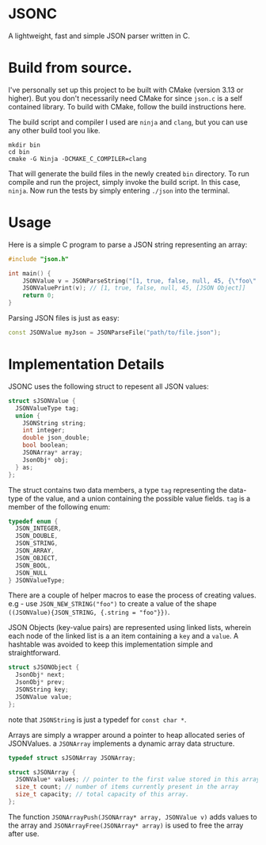 # JSONC

A lightweight, fast and simple JSON parser written in C.

# Build from source.

I've personally set up this project to be built with CMake (version 3.13 or higher). But you don't necessarily need
CMake for since `json.c` is a self contained library. To build with CMake, follow the build instructions here.

The build script and compiler I used are `ninja` and `clang`, but you can use any other build tool you like.

```
mkdir bin
cd bin
cmake -G Ninja -DCMAKE_C_COMPILER=clang
```

That will generate the build files in the newly created `bin` directory.
To run compile and run the project, simply invoke the build script. In this case,
`ninja`. Now run the tests by simply entering `./json` into the terminal.

# Usage

Here is a simple C program to parse a JSON string representing an array:

```cpp
#include "json.h"

int main() {
    JSONValue v = JSONParseString("[1, true, false, null, 45, {\"foo\": 12.3}]");
    JSONValuePrint(v); // [1, true, false, null, 45, [JSON Object]]
    return 0;
}

```

Parsing JSON files is just as easy:

```cpp
const JSONValue myJson = JSONParseFile("path/to/file.json");
```

# Implementation Details

JSONC uses the following struct to repesent all JSON values:

```cpp
struct sJSONValue {
  JSONValueType tag;
  union {
    JSONString string;
    int integer;
    double json_double;
    bool boolean;
    JSONArray* array;
    JsonObj* obj;
  } as;
};
```

The struct contains two data members, a type `tag` representing the data-type of the value, and a union containing
the possible value fields. `tag` is a member of the following enum:

```cpp
typedef enum {
  JSON_INTEGER,
  JSON_DOUBLE,
  JSON_STRING,
  JSON_ARRAY,
  JSON_OBJECT,
  JSON_BOOL,
  JSON_NULL
} JSONValueType;
```

There are a couple of helper macros to ease the process of creating values.
e.g - use `JSON_NEW_STRING("foo")` to create a value of the shape `((JSONValue){JSON_STRING, {.string = "foo"}})`.

JSON Objects (key-value pairs) are represented using linked lists, wherein each node of the
linked list is a an item containing a `key` and a `value`. A hashtable was avoided to keep this implementation
simple and straightforward.

```cpp
struct sJSONObject {
  JsonObj* next;
  JsonObj* prev;
  JSONString key;
  JSONValue value;
};
```

note that `JSONString` is just a typedef for `const char *`.

Arrays are simply a wrapper around a pointer to heap allocated series of JSONValues.
a `JSONArray` implements a dynamic array data structure.

```cpp
typedef struct sJSONArray JSONArray;

struct sJSONArray {
  JSONValue* values; // pointer to the first value stored in this array.
  size_t count; // number of items currently present in the array
  size_t capacity; // total capacity of this array.
};
```

The function `JSONArrayPush(JSONArray* array, JSONValue v)` adds values to the array
and `JSONArrayFree(JSONArray* array)` is used to free the array after use.
